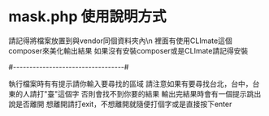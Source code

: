 # mask.php 使用說明方式

請記得將檔案放置到與vendor同個資料夾內\n
裡面有使用CLImate這個composer來美化輸出結果
如果沒有安裝composer或是CLImate請記得安裝

#----------------------------------#

執行檔案時有有提示請你輸入要尋找的區域
請注意如果有要尋找台北，台中，台東的人請打"臺"這個字
否則會找不到你要的結果
輸出完結果時會有一個提示跳出說是否離開
想離開請打exit，不想離開就隨便打個字或是直接按下enter
